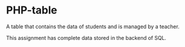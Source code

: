 # PHP-table
A table that contains the data of students and is managed by a teacher.

This assignment has complete data stored in the backend of SQL.
